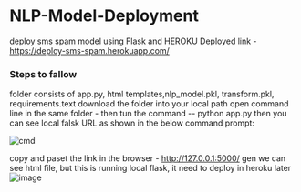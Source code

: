 # NLP-Model-Deployment
deploy sms spam model using Flask and HEROKU
Deployed link - https://deploy-sms-spam.herokuapp.com/
### Steps to fallow
folder consists of app.py, html templates,nlp_model.pkl, transform.pkl, requirements.text
download the folder into your local path
open command line in the same folder - then tun the command
-- python app.py
then you can see local falsk URL as shown in the below command prompt:

![cmd](https://user-images.githubusercontent.com/66937023/109926235-bd975300-7ce8-11eb-8200-93f2d2fba541.PNG)

copy and paset the link in the browser - http://127.0.0.1:5000/
gen we can see html file, but this is running local flask, it need to deploy in heroku later
![image](https://user-images.githubusercontent.com/66937023/109926809-62199500-7ce9-11eb-8f48-fe006758c20d.png)

